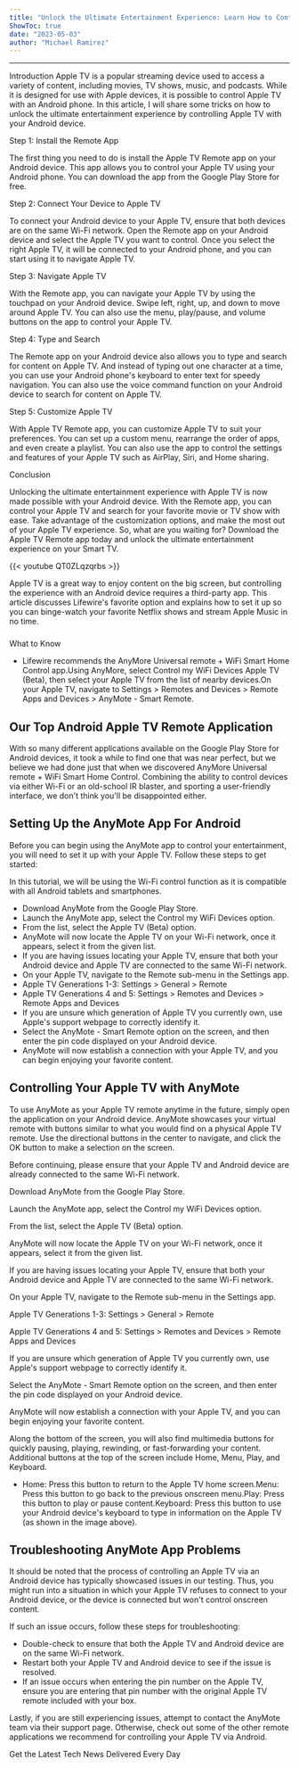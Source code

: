 ```yaml
---
title: "Unlock the Ultimate Entertainment Experience: Learn How to Control Apple TV with Your Android Today!"
ShowToc: true 
date: "2023-05-03"
author: "Michael Ramirez"
---
```

*****
Introduction
Apple TV is a popular streaming device used to access a variety of content, including movies, TV shows, music, and podcasts. While it is designed for use with Apple devices, it is possible to control Apple TV with an Android phone. In this article, I will share some tricks on how to unlock the ultimate entertainment experience by controlling Apple TV with your Android device.

Step 1: Install the Remote App

The first thing you need to do is install the Apple TV Remote app on your Android device. This app allows you to control your Apple TV using your Android phone. You can download the app from the Google Play Store for free.

Step 2: Connect Your Device to Apple TV

To connect your Android device to your Apple TV, ensure that both devices are on the same Wi-Fi network. Open the Remote app on your Android device and select the Apple TV you want to control. Once you select the right Apple TV, it will be connected to your Android phone, and you can start using it to navigate Apple TV.

Step 3: Navigate Apple TV

With the Remote app, you can navigate your Apple TV by using the touchpad on your Android device. Swipe left, right, up, and down to move around Apple TV. You can also use the menu, play/pause, and volume buttons on the app to control your Apple TV.

Step 4: Type and Search

The Remote app on your Android device also allows you to type and search for content on Apple TV. And instead of typing out one character at a time, you can use your Android phone's keyboard to enter text for speedy navigation. You can also use the voice command function on your Android device to search for content on Apple TV.

Step 5: Customize Apple TV

With Apple TV Remote app, you can customize Apple TV to suit your preferences. You can set up a custom menu, rearrange the order of apps, and even create a playlist. You can also use the app to control the settings and features of your Apple TV such as AirPlay, Siri, and Home sharing.

Conclusion

Unlocking the ultimate entertainment experience with Apple TV is now made possible with your Android device. With the Remote app, you can control your Apple TV and search for your favorite movie or TV show with ease. Take advantage of the customization options, and make the most out of your Apple TV experience. So, what are you waiting for? Download the Apple TV Remote app today and unlock the ultimate entertainment experience on your Smart TV.

{{< youtube QT0ZLqzqrbs >}} 




Apple TV is a great way to enjoy content on the big screen, but controlling the experience with an Android device requires a third-party app. This article discusses Lifewire's favorite option and explains how to set it up so you can binge-watch your favorite Netflix shows and stream Apple Music in no time.

 
### 
What to Know
 
- Lifewire recommends the AnyMore Universal remote + WiFi Smart Home Control app.Using AnyMore, select Control my WiFi Devices Apple TV (Beta), then select your Apple TV from the list of nearby devices.On your Apple TV, navigate to Settings > Remotes and Devices > Remote Apps and Devices > AnyMote - Smart Remote.

 
##   Our Top Android Apple TV Remote Application  
 

With so many different applications available on the Google Play Store for Android devices, it took a while to find one that was near perfect, but we believe we had done just that when we discovered AnyMore Universal remote + WiFi Smart Home Control. Combining the ability to control devices via either Wi-Fi or an old-school IR blaster, and sporting a user-friendly interface, we don't think you'll be disappointed either.

 
##   Setting Up the AnyMote App For Android  
 

Before you can begin using the AnyMote app to control your entertainment, you will need to set it up with your Apple TV. Follow these steps to get started:

 
In this tutorial, we will be using the Wi-Fi control function as it is compatible with all Android tablets and smartphones.
 
- Download AnyMote from the Google Play Store.
 - Launch the AnyMote app, select the Control my WiFi Devices option.
 - From the list, select the Apple TV (Beta) option.
 - AnyMote will now locate the Apple TV on your Wi-Fi network, once it appears, select it from the given list.
 - If you are having issues locating your Apple TV, ensure that both your Android device and Apple TV are connected to the same Wi-Fi network.
 - On your Apple TV, navigate to the Remote sub-menu in the Settings app.
 - Apple TV Generations 1-3: Settings > General > Remote
 - Apple TV Generations 4 and 5: Settings > Remotes and Devices > Remote Apps and Devices
 - If you are unsure which generation of Apple TV you currently own, use Apple's support webpage to correctly identify it.
 - Select the AnyMote - Smart Remote option on the screen, and then enter the pin code displayed on your Android device.
 - AnyMote will now establish a connection with your Apple TV, and you can begin enjoying your favorite content.

 
##   Controlling Your Apple TV with AnyMote  
 

To use AnyMote as your Apple TV remote anytime in the future, simply open the application on your Android device. AnyMote showcases your virtual remote with buttons similar to what you would find on a physical Apple TV remote. Use the directional buttons in the center to navigate, and click the OK button to make a selection on the screen.

 
Before continuing, please ensure that your Apple TV and Android device are already connected to the same Wi-Fi network.
 

Download AnyMote from the Google Play Store.

 

Launch the AnyMote app, select the Control my WiFi Devices option.

 

From the list, select the Apple TV (Beta) option.

 

AnyMote will now locate the Apple TV on your Wi-Fi network, once it appears, select it from the given list.

 
If you are having issues locating your Apple TV, ensure that both your Android device and Apple TV are connected to the same Wi-Fi network.
 

On your Apple TV, navigate to the Remote sub-menu in the Settings app.

 

Apple TV Generations 1-3: Settings > General > Remote

 

Apple TV Generations 4 and 5: Settings > Remotes and Devices > Remote Apps and Devices

 
If you are unsure which generation of Apple TV you currently own, use Apple's support webpage to correctly identify it.
 

Select the AnyMote - Smart Remote option on the screen, and then enter the pin code displayed on your Android device.

 

AnyMote will now establish a connection with your Apple TV, and you can begin enjoying your favorite content.

 

Along the bottom of the screen, you will also find multimedia buttons for quickly pausing, playing, rewinding, or fast-forwarding your content. Additional buttons at the top of the screen include Home, Menu, Play, and Keyboard.

 
- Home: Press this button to return to the Apple TV home screen.Menu: Press this button to go back to the previous onscreen menu.Play: Press this button to play or pause content.Keyboard: Press this button to use your Android device's keyboard to type in information on the Apple TV (as shown in the image above).

 
##   Troubleshooting AnyMote App Problems  
 

It should be noted that the process of controlling an Apple TV via an Android device has typically showcased issues in our testing. Thus, you might run into a situation in which your Apple TV refuses to connect to your Android device, or the device is connected but won't control onscreen content.

 

If such an issue occurs, follow these steps for troubleshooting:

 
- Double-check to ensure that both the Apple TV and Android device are on the same Wi-Fi network.
 - Restart both your Apple TV and Android device to see if the issue is resolved.
 - If an issue occurs when entering the pin number on the Apple TV, ensure you are entering that pin number with the original Apple TV remote included with your box.

 

Lastly, if you are still experiencing issues, attempt to contact the AnyMote team via their support page. Otherwise, check out some of the other remote applications we recommend for controlling your Apple TV via Android.

 

Get the Latest Tech News Delivered Every Day




